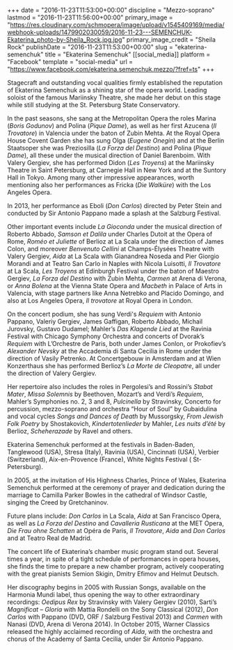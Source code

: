 +++
date = "2016-11-23T11:53:00+00:00"
discipline = "Mezzo-soprano"
lastmod = "2016-11-23T11:56:00+00:00"
primary_image = "https://res.cloudinary.com/schmopera/image/upload/v1545409169/media/webhook-uploads/1479902030059/2016-11-23---SEMENCHUK-Ekaterina_photo-by-Sheila_Rock.jpg.jpg"
primary_image_credit = "Sheila Rock"
publishDate = "2016-11-23T11:53:00+00:00"
slug = "ekaterina-semenchuk"
title = "Ekaterina Semenchuk"
[[social_media]]
platform = "Facebook"
template = "social-media"
url = "https://www.facebook.com/ekaterina.semenchuk.mezzo/?fref=ts"
+++

Stagecraft and outstanding vocal qualities firmly established the reputation of Ekaterina Semenchuk as a shining star of the opera world. Leading soloist of the famous Mariinsky Theatre, she made her debut on this stage while still studying at the St. Petersburg State Conservatory.

In the past seasons, she sang at the Metropolitan Opera the roles Marina (*Boris Godunov*) and Polina (*Pique Dame*), as well as her first Azucena (*Il Trovatore*) in Valencia under the baton of Zubin Mehta. At the Royal Opera House Covent Garden she has sung Olga (*Eugene Onegin*) and at the Berlin Staatsoper she was Preziosilla (*La Forza del Destino*) and Polina (*Pique Dame*), all these under the musical direction of Daniel Barenboim. With Valery Gergiev, she has performed Didon (*Les Troyens*) at the Mariinsky Theatre in Saint Petersburg, at Carnegie Hall in New York and at the Suntory Hall in Tokyo. Among many other impressive appearances, worth mentioning also her performances as Fricka (*Die Walküre*) with the Los Angeles Opera.

In 2013, her performance as Eboli (*Don Carlos*) directed by Peter Stein and conducted by Sir Antonio Pappano made a splash at the Salzburg Festival.

Other important events include *La Gioconda* under the musical direction of Roberto Abbado, *Samson et Dalila* under Charles Dutoit at the Opera of Rome, *Roméo et Juliette* of Berlioz at La Scala under the direction of James Colon, and moreover *Benvenuto Cellini* at Champs-Élysées Theatre with Valery Gergiev, *Aida* at La Scala with Gianandrea Noseda and Pier Giorgio Morandi and at Teatro San Carlo in Naples with Nicola Luisotti, *Il Trovatore* at La Scala, *Les Troyens* at Edinburgh Festival under the baton of Maestro Gergiev, *La Forza del Destino* with Zubin Mehta, *Carmen* at Arena di Verona, or *Anna Bolena* at the Vienna State Opera and *Macbeth* in Palace of Arts in Valencia, with stage partners like Anna Netrebko and Placido Domingo, and also at Los Angeles Opera, *Il trovatore* at Royal Opera in London.

On the concert podium, she has sung Verdi's *Requiem* with Antonio Pappano, Valeriy Gergiev, James Gaffigan, Roberto Abbado, Michail Jurovsky, Gustavo Dudamel; Mahler’s *Das Klagende Lied* at the Ravinia Festival with Chicago Symphony Orchestra and concerts of Dvorak’s *Requiem* with L’Orchestre de Paris, both under James Conlon, or Prokofiev’s *Alexander Nevsky* at the Accademia di Santa Cecilia in Rome under the direction of Vasily Petrenko. At Concertgebouw in Amsterdam and at Wien Konzerthaus she has performed Berlioz’s *La Morte de Cleopatre*, all under the direction of Valery Gergiev.

Her repertoire also includes the roles in Pergolesi’s and Rossini’s *Stabat Mater*, *Missa Solemnis* by Beethoven, Mozart’s and Verdi’s *Requiem*, Mahler’s Symphonies no. 2, 3 and 8, *Pulcinella* by Stravinsky, Concerto for percussion, mezzo-soprano and orchestra “Hour of Soul” by Gubaidulina and vocal cycles *Songs and Dances of Death* by Mussorgsky, *From Jewish Folk Poetry* by Shostakovich, *Kindertotenlieder* by Mahler, *Les nuits d’été* by Berlioz, *Scheherazade* by Ravel and others.

Ekaterina Semenchuk performed at the festivals in Baden-Baden, Tanglewood (USA), Stresa (Italy), Ravinia (USA), Cincinnati (USA), Verbier (Switzerland), Aix-en-Provence (France), White Nights Festival ( St- Petersburg).

In 2005, at the invitation of His Highness Charles, Prince of Wales, Ekaterina Semenchuk performed at the ceremony of prayer and dedication during the marriage to Camilla Parker Bowles in the cathedral of Windsor Castle, singing the Creed by Gretchaninov.

Future plans include: *Don Carlos* in La Scala, *Aida* at San Francisco Opera, as well as *La Forza del Destino* and *Cavalleria Rusticana* at the MET Opera, *Die Frau ohne Schatten* at Opéra de Paris, *Il Trovatore*, *Aida* and *Don Carlos* and at Teatro Real de Madrid.

The concert life of Ekaterina’s chamber music program stand out. Several times a year, in spite of a tight schedule of performances in opera houses, she finds the time to prepare a new chamber program, actively cooperating with the great pianists Semion Skigin, Dmitry Efimov and Helmut Deutsch.

Her discography begins in 2005 with Russian Songs, available on the Harmonia Mundi label, thus opening the way to other extraordinary recordings: *Oedipus Rex* by Stravinsky with Valery Gergiev (2010), Sarti’s *Magnificat – Gloria* with Mattia Rondelli on the Sony Classical (2012), *Don Carlos* with Pappano (DVD, ORF / Salzburg Festival 2013) and *Carmen* with Nanasi (DVD, Arena di Verona 2014). In October 2015, Warner Classics released the highly acclaimed recording of *Aida*, with the orchestra and chorus of the Academy of Santa Cecilia, under Sir Antonio Pappano.

